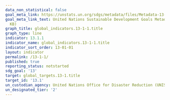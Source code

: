 ```yaml
---
data_non_statistical: false
goal_meta_link: https://unstats.un.org/sdgs/metadata/files/Metadata-13-01-01.pdf
goal_meta_link_text: United Nations Sustainable Development Goals Metadata (PDF 224
  KB)
graph_title: global_indicators.13-1-1.title
graph_type: line
indicator: 13.1.1
indicator_name: global_indicators.13-1-1.title
indicator_sort_order: 13-01-01
layout: indicator
permalink: /13-1-1/
published: true
reporting_status: notstarted
sdg_goal: '13'
target: global_targets.13-1.title
target_id: '13.1'
un_custodian_agency: United Nations Office for Disaster Reduction (UNISDR)
un_designated_tier: '2'
---
```

